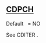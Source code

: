 ## [CDPCH](https://nexus.hexagon.com/documentationcenter/bundle/MSC_Nastran_2022.4/page/Nastran_Combined_Book/qrg/parameters/TOC.CDPCH.xhtml)

Default    = NO

See  CDITER .

